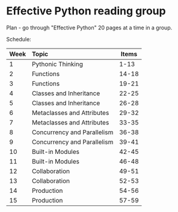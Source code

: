 # Effective Python reading group

Plan - go through "Effective Python" 20 pages at a time in a group.

Schedule:

| Week | Topic                       | Items |
|------|:----------------------------|-------|
| 1    | Pythonic Thinking           | 1-13  |
| 2    | Functions	                 | 14-18 |
| 3    | Functions                   | 19-21 |
| 4    | Classes and Inheritance	   | 22-25 |
| 5    | Classes and Inheritance	   | 26-28 |
| 6    | Metaclasses and Attributes  | 29-32 |
| 7    | Metaclasses and Attributes  | 33-35 |
| 8    | Concurrency and Parallelism | 36-38 |
| 9    | Concurrency and Parallelism | 39-41 |
| 10   | Built-in Modules	           | 42-45 |
| 11   | Built-in Modules	           | 46-48 |
| 12   | Collaboration               | 49-51 |
| 13   | Collaboration	             | 52-53 |
| 14   | Production	                 | 54-56 |
| 15   | Production	                 | 57-59 |